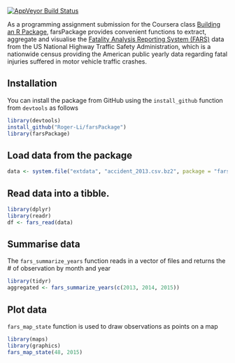 [![AppVeyor Build Status](https://ci.appveyor.com/api/projects/status/github/Roger-Li/farsPackage?branch=master&svg=true)](https://ci.appveyor.com/project/Roger-Li/farsPackage)

As a programming assignment submission for the Coursera class [Building an R Package](https://www.coursera.org/learn/r-packages/), farsPackage provides convenient functions to extract, aggregate and
visualise the [Fatality Analysis Reporting System (FARS)](https://www.nhtsa.gov/research-data/fatality-analysis-reporting-system-fars) data from the US National Highway Traffic Safety Administration, which is a nationwide census providing the American public yearly data regarding fatal injuries suffered in motor vehicle traffic crashes.


## Installation

You can install the package from GitHub using the `install_github` function from `devtools` as follows

```R
library(devtools)
install_github("Roger-Li/farsPackage")
library(farsPackage)
```

## Load data from the package
```R
data <- system.file("extdata", "accident_2013.csv.bz2", package = "farsPackage")
```

## Read data into a tibble.
```R
library(dplyr)
library(readr)
df <- fars_read(data)
```

## Summarise data
The `fars_summarize_years` function reads in a vector of files and returns the # of observation by month and year
```R
library(tidyr)
aggregated <- fars_summarize_years(c(2013, 2014, 2015))
```

## Plot data
`fars_map_state` function is used to draw observations as points on a map
```R
library(maps)
library(graphics)
fars_map_state(48, 2015)
```


